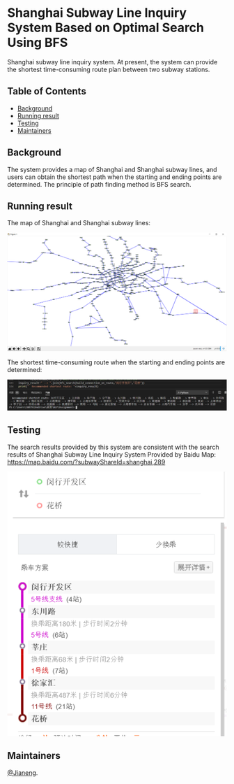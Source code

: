 # Shanghai Subway Line Inquiry System Based on Optimal Search Using BFS
Shanghai subway line inquiry system. At present, the system can provide the shortest time-consuming route plan between two subway stations.

## Table of Contents
- [Background](#background)
- [Running result](#running-result)
- [Testing](#Testing)
- [Maintainers](#maintainers)

## Background
The system provides a map of Shanghai and Shanghai subway lines, and users can obtain the shortest path when the starting and ending points are determined. The principle of path finding method is BFS search.

## Running result
The map of Shanghai and Shanghai subway lines:
<p align="center">
<img src="https://github.com/jianengli/NLP-learning/blob/master/Lab3/line_map.png"/>
</p>
The shortest time-consuming route when the starting and ending points are determined:
<p align="center">
<img src="https://github.com/jianengli/NLP-learning/blob/master/Lab3/search_result.png"/>
</p>

## Testing
The search results provided by this system are consistent with the search results of Shanghai Subway Line Inquiry System Provided by Baidu Map: https://map.baidu.com/?subwayShareId=shanghai,289
<p align="center">
<img src="https://github.com/jianengli/NLP-learning/blob/master/Lab3/validation.png"/>
</p>

## Maintainers
[@Jianeng](https://github.com/jianengli).



